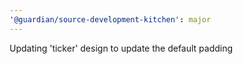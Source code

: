 ```yaml
---
'@guardian/source-development-kitchen': major
---
```


Updating 'ticker' design to update the default padding
